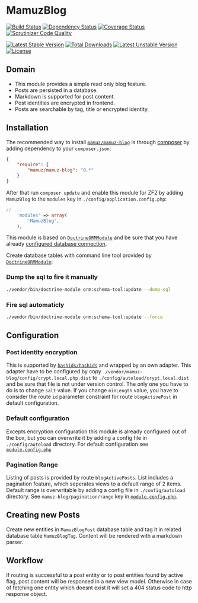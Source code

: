 # MamuzBlog

[![Build Status](https://travis-ci.org/mamuz/MamuzBlog.svg?branch=master)](https://travis-ci.org/mamuz/MamuzBlog)
[![Dependency Status](https://www.versioneye.com/user/projects/538f788746c473980c00001d/badge.svg?style=flat)](https://www.versioneye.com/user/projects/538f788746c473980c00001d)
[![Coverage Status](https://coveralls.io/repos/mamuz/MamuzBlog/badge.png?branch=master)](https://coveralls.io/r/mamuz/MamuzBlog?branch=master)
[![Scrutinizer Code Quality](https://scrutinizer-ci.com/g/mamuz/MamuzBlog/badges/quality-score.png?b=master)](https://scrutinizer-ci.com/g/mamuz/MamuzBlog/?branch=master)

[![Latest Stable Version](https://poser.pugx.org/mamuz/mamuz-blog/v/stable.svg)](https://packagist.org/packages/mamuz/mamuz-blog)
[![Total Downloads](https://poser.pugx.org/mamuz/mamuz-blog/downloads.svg)](https://packagist.org/packages/mamuz/mamuz-blog)
[![Latest Unstable Version](https://poser.pugx.org/mamuz/mamuz-blog/v/unstable.svg)](https://packagist.org/packages/mamuz/mamuz-blog)
[![License](https://poser.pugx.org/mamuz/mamuz-blog/license.svg)](https://packagist.org/packages/mamuz/mamuz-blog)

## Domain

 - This module provides a simple read only blog feature.
 - Posts are persisted in a database.
 - Markdown is supported for post content.
 - Post identities are encrypted in frontend.
 - Posts are searchable by tag, title or encrypted identity.

## Installation

The recommended way to install
[`mamuz/mamuz-blog`](https://packagist.org/packages/mamuz/mamuz-blog) is through
[composer](http://getcomposer.org/) by adding dependency to your `composer.json`:

```json
{
    "require": {
        "mamuz/mamuz-blog": "0.*"
    }
}
```

After that run `composer update` and enable this module for ZF2 by adding
`MamuzBlog` to the `modules` key in `./config/application.config.php`:

```php
// ...
    'modules' => array(
        'MamuzBlog',
    ),
```

This module is based on [`DoctrineORMModule`](https://github.com/doctrine/DoctrineORMModule)
and be sure that you have already [configured database connection](https://github.com/doctrine/DoctrineORMModule).

Create database tables with command line tool provided by
[`DoctrineORMModule`](https://github.com/doctrine/DoctrineORMModule):

### Dump the sql to fire it manually
```sh
./vendor/bin/doctrine-module orm:schema-tool:update --dump-sql
```

### Fire sql automaticly

```sh
./vendor/bin/doctrine-module orm:schema-tool:update --force
```

## Configuration

### Post identity encryption

This is supported by [`hashids/hashids`](https://github.com/ivanakimov/hashids.php)
and wrapped by an own adapter. This adapter have to be configured by copy `./vendor/mamuz-blog/config/crypt.local.php.dist`
to `./config/autoload/crypt.local.dist` and be sure that file is not under version control.
The only one you have to do is to change `salt` value.
If you change `minLength` value, you have to consider the route `id` parameter
constraint for route `blogActivePost` in default configuration.

### Default configuration

Excepts encryption configuration this module is already configured out of the box, but you can overwrite it by
adding a config file in `./config/autoload` directory.
For default configuration see
[`module.config.php`](https://github.com/mamuz/MamuzContact/blob/master/config/module.config.php)

### Pagination Range

Listing of posts is provided by route `blogActivePosts`. List includes a pagination feature, which seperates
views to a default range of 2 items. Default range is overwritable by adding a config file in `./config/autoload` directory.
See `mamuz-blog/pagination/range` key in
[`module.config.php`](https://github.com/mamuz/MamuzContact/blob/master/config/module.config.php).

## Creating new Posts

Create new entities in `MamuzBlogPost` database table and tag it in related database table `MamuzBlogTag`.
Content will be rendered with a markdown parser.

## Workflow

If routing is successful to a post entity or to post entities found by active flag,
post content will be responsed in a new view model. Otherwise in case of fetching one entity which doesnt exist
it will set a 404 status code to http response object.
